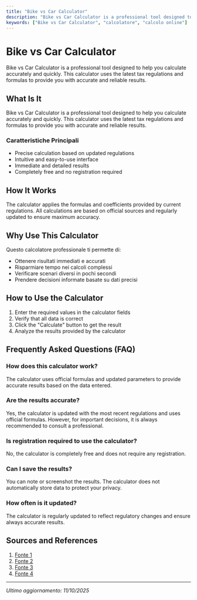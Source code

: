 ```yaml
---
title: "Bike vs Car Calculator"
description: "Bike vs Car Calculator is a professional tool designed to help you calculate accurately and quickly. This calculator uses the latest tax regulations and formulas to provide you with accurate and reliable results."
keywords: ["Bike vs Car Calculator", "calcolatore", "calcolo online"]
---
```


# Bike vs Car Calculator

Bike vs Car Calculator is a professional tool designed to help you calculate accurately and quickly. This calculator uses the latest tax regulations and formulas to provide you with accurate and reliable results.

## What Is It

Bike vs Car Calculator is a professional tool designed to help you calculate accurately and quickly. This calculator uses the latest tax regulations and formulas to provide you with accurate and reliable results.

### Caratteristiche Principali

- Precise calculation based on updated regulations
- Intuitive and easy-to-use interface
- Immediate and detailed results
- Completely free and no registration required

## How It Works

The calculator applies the formulas and coefficients provided by current regulations. All calculations are based on official sources and regularly updated to ensure maximum accuracy.

## Why Use This Calculator

Questo calcolatore professionale ti permette di:

- Ottenere risultati immediati e accurati
- Risparmiare tempo nei calcoli complessi
- Verificare scenari diversi in pochi secondi
- Prendere decisioni informate basate su dati precisi

## How to Use the Calculator

1. Enter the required values in the calculator fields
2. Verify that all data is correct
3. Click the "Calculate" button to get the result
4. Analyze the results provided by the calculator

## Frequently Asked Questions (FAQ)

### How does this calculator work?

The calculator uses official formulas and updated parameters to provide accurate results based on the data entered.

### Are the results accurate?

Yes, the calculator is updated with the most recent regulations and uses official formulas. However, for important decisions, it is always recommended to consult a professional.

### Is registration required to use the calculator?

No, the calculator is completely free and does not require any registration.

### Can I save the results?

You can note or screenshot the results. The calculator does not automatically store data to protect your privacy.

### How often is it updated?

The calculator is regularly updated to reflect regulatory changes and ensure always accurate results.

## Sources and References

1. [Fonte 1](https://www.bluecommunity.info/toolkit/calculators/car-vs-bike)
2. [Fonte 2](https://santevelo.com/car-vs-bike-calculator/)
3. [Fonte 3](https://endless-sphere.com/sphere/threads/ebike-vs-car-costs-calculator-spread-sheet.61287/)
4. [Fonte 4](https://beryl.cc/carbon-saving-calculator)

---

*Ultimo aggiornamento: 11/10/2025*
